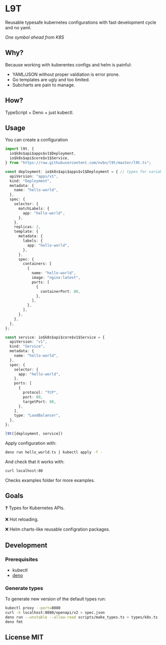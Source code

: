 # L9T

Reusable typesafe kubernetes configurations with fast development cycle and no yaml.

*One symbol ahead from K8S*

## Why?

Because working with kuberentes configs and helm is painful:

* YAML/JSON without proper valdiation is error prone.
* Go templates are ugly and too limited.
* Subcharts are pain to manage.

## How?

TypeScript + Deno + just kubectl.

## Usage

You can create a configuration

```typescript
import l9t, {
  io$k8s$api$apps$v1$Deployment,
  io$k8s$api$core$v1$Service,
} from "https://raw.githubusercontent.com/nvbn/l9t/master/l9t.ts";

const deployment: io$k8s$api$apps$v1$Deployment = { // types for variables aren't required but useful for ides
  apiVersion: "apps/v1",
  kind: "Deployment",
  metadata: {
    name: "hello-world",
  },
  spec: {
    selector: {
      matchLabels: {
        app: "hello-world",
      },
    },
    replicas: 2,
    template: {
      metadata: {
        labels: {
          app: "hello-world",
        },
      },
      spec: {
        containers: [
          {
            name: "hello-world",
            image: "nginx:latest",
            ports: [
              {
                containerPort: 80,
              },
            ],
          },
        ],
      },
    },
  },
};

const service: io$k8s$api$core$v1$Service = {
  apiVersion: "v1",
  kind: "Service",
  metadata: {
    name: "hello-world",
  },
  spec: {
    selector: {
      app: "hello-world",
    },
    ports: [
      {
        protocol: "TCP",
        port: 80,
        targetPort: 80,
      },
    ],
    type: "LoadBalancer",
  },
};

l9t([deployment, service])
```

Apply configuration with:

```bash
deno run hello_world.ts | kubectl apply -f -
```

And check that it works with:

```bash
curl localhost:80
```

Checks examples folder for more examples.

## Goals

❓ Types for Kubernetes APIs.

❌ Hot reloading.

❌ Helm charts-like reusable configration packages.

## Development

### Prerequisites

* kubectl
* [deno](https://deno.land/manual/getting_started/installation)

### Generate types

To generate new version of the default types run:

```bash
kubectl proxy --port=8080
curl -k localhost:8080/openapi/v2 > spec.json
deno run --unstable --allow-read scripts/make_types.ts > types/k8s.ts
deno fmt
```

## License MIT
